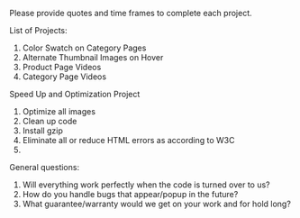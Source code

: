 Please provide quotes and time frames to complete each project.

List of Projects:
1. Color Swatch on Category Pages
2. Alternate Thumbnail Images on Hover
3. Product Page Videos
4. Category Page Videos


Speed Up and Optimization Project
1. Optimize all images
2. Clean up code
3. Install gzip
4. Eliminate all or reduce HTML errors as according to W3C
5.    




General questions:
1. Will everything work perfectly when the code is turned over to us?
2. How do you handle bugs that appear/popup in the future?
3. What guarantee/warranty would we get on your work and for hold long?
